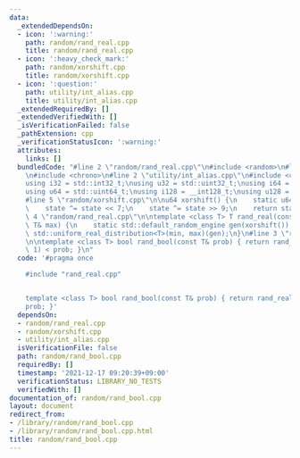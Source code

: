 ```yaml
---
data:
  _extendedDependsOn:
  - icon: ':warning:'
    path: random/rand_real.cpp
    title: random/rand_real.cpp
  - icon: ':heavy_check_mark:'
    path: random/xorshift.cpp
    title: random/xorshift.cpp
  - icon: ':question:'
    path: utility/int_alias.cpp
    title: utility/int_alias.cpp
  _extendedRequiredBy: []
  _extendedVerifiedWith: []
  _isVerificationFailed: false
  _pathExtension: cpp
  _verificationStatusIcon: ':warning:'
  attributes:
    links: []
  bundledCode: "#line 2 \"random/rand_real.cpp\"\n#include <random>\n#line 2 \"random/xorshift.cpp\"\
    \n#include <chrono>\n#line 2 \"utility/int_alias.cpp\"\n#include <cstdint>\n\n\
    using i32 = std::int32_t;\nusing u32 = std::uint32_t;\nusing i64 = std::int64_t;\n\
    using u64 = std::uint64_t;\nusing i128 = __int128_t;\nusing u128 = __uint128_t;\n\
    #line 5 \"random/xorshift.cpp\"\n\nu64 xorshift() {\n    static u64 state = std::chrono::system_clock::now().time_since_epoch().count();\n\
    \    state ^= state << 7;\n    state ^= state >> 9;\n    return state;\n}\n#line\
    \ 4 \"random/rand_real.cpp\"\n\ntemplate <class T> T rand_real(const T& min, const\
    \ T& max) {\n    static std::default_random_engine gen(xorshift());\n    return\
    \ std::uniform_real_distribution<T>(min, max)(gen);\n}\n#line 3 \"random/rand_bool.cpp\"\
    \n\ntemplate <class T> bool rand_bool(const T& prob) { return rand_real<T>(0,\
    \ 1) < prob; }\n"
  code: '#pragma once

    #include "rand_real.cpp"


    template <class T> bool rand_bool(const T& prob) { return rand_real<T>(0, 1) <
    prob; }'
  dependsOn:
  - random/rand_real.cpp
  - random/xorshift.cpp
  - utility/int_alias.cpp
  isVerificationFile: false
  path: random/rand_bool.cpp
  requiredBy: []
  timestamp: '2021-12-17 09:20:39+09:00'
  verificationStatus: LIBRARY_NO_TESTS
  verifiedWith: []
documentation_of: random/rand_bool.cpp
layout: document
redirect_from:
- /library/random/rand_bool.cpp
- /library/random/rand_bool.cpp.html
title: random/rand_bool.cpp
---
```

